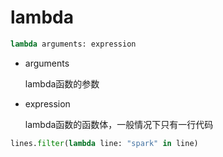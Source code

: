 # lambda

```python
lambda arguments: expression
```

- arguments

  lambda函数的参数

- expression

  lambda函数的函数体，一般情况下只有一行代码

```python
lines.filter(lambda line: "spark" in line)
```

